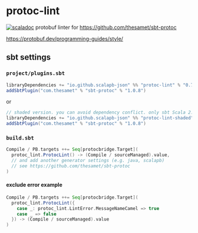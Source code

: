 # protoc-lint

[![scaladoc](https://javadoc.io/badge2/io.github.scalapb-json/protoc-lint_2.13/javadoc.svg)](https://javadoc.io/doc/io.github.scalapb-json/protoc-lint_2.13)
protobuf linter for <https://github.com/thesamet/sbt-protoc>


<https://protobuf.dev/programming-guides/style/>


## sbt settings

### `project/plugins.sbt`

```scala
libraryDependencies += "io.github.scalapb-json" %% "protoc-lint" % "0.7.2"
addSbtPlugin("com.thesamet" % "sbt-protoc" % "1.0.8")
```

or

```scala
// shaded version. you can avoid dependency conflict. only sbt Scala 2.12, sbt 1.x
libraryDependencies += "io.github.scalapb-json" %% "protoc-lint-shaded" % "0.7.2"
addSbtPlugin("com.thesamet" % "sbt-protoc" % "1.0.8")
```


### `build.sbt`

```scala
Compile / PB.targets ++= Seq[protocbridge.Target](
  protoc_lint.ProtocLint() -> (Compile / sourceManaged).value,
  // and add another generator settings (e.g. java, scalapb)
  // see https://github.com/thesamet/sbt-protoc
)
```

#### exclude error example

```scala
Compile / PB.targets ++= Seq[protocbridge.Target](
  protoc_lint.ProtocLint({
    case _: protoc_lint.LintError.MessageNameCamel => true
    case _ => false
  }) -> (Compile / sourceManaged).value
)
```
